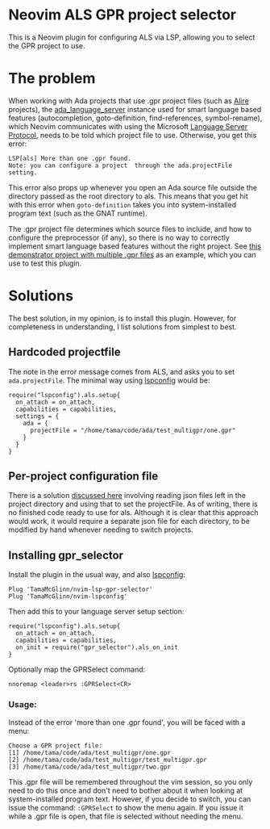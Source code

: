 Neovim ALS GPR project selector
===============================

This is a Neovim plugin for configuring ALS via LSP, allowing you to select the GPR project to use.

The problem
===========

When working with Ada projects that use .gpr project files (such as [Alire](https://alire.ada.dev/) projects), the [ada_language_server](https://github.com/AdaCore/ada_language_server) instance used for smart language based features (autocompletion, goto-definition, find-references, symbol-rename), which Neovim communicates with using the Microsoft [Language Server Protocol](https://microsoft.github.io/language-server-protocol/), needs to be told which project file to use. Otherwise, you get this error:

```
LSP[als] More than one .gpr found.
Note: you can configure a project  through the ada.projectFile setting.
```

This error also props up whenever you open an Ada source file outside the directory passed as the root directory to als. This means that you get hit with this error when `goto-definition` takes you into system-installed program text (such as the GNAT runtime).

The .gpr project file determines which source files to include, and how to configure the preprocessor (if any), so there is no way to correctly implement smart language based features without the right project. See [this demonstrator project with multiple .gpr files](https://github.com/TamaMcGlinn/test_multigpr) as an example, which you can use to test this plugin.

Solutions
=========

The best solution, in my opinion, is to install this plugin. However, for completeness in understanding, I list solutions from simplest to best.

Hardcoded projectfile
---------------------

The note in the error message comes from ALS, and asks you to set `ada.projectFile`. The minimal way using [lspconfig](https://github.com/neovim/nvim-lspconfig) would be:

```
require("lspconfig").als.setup{
  on_attach = on_attach,
  capabilities = capabilities,
  settings = {
    ada = {
      projectFile = "/home/tama/code/ada/test_multigpr/one.gpr"
    }
  }
}
```

Per-project configuration file
------------------------------

There is a solution [discussed here](https://neovim.discourse.group/t/lsp-project-specific-settings/541/2) involving reading json files left in the project directory and using that to set the projectFile. As of writing, there is no finished code ready to use for als. Although it is clear that this approach would work, it would require a separate json file for each directory, to be modified by hand whenever needing to switch projects.

Installing gpr_selector
-----------------------

Install the plugin in the usual way, and also [lspconfig](https://github.com/TamaMcGlinn/nvim-lspconfig):

```
Plug 'TamaMcGlinn/nvim-lsp-gpr-selector'
Plug 'TamaMcGlinn/nvim-lspconfig'
```

Then add this to your language server setup section:

```
require("lspconfig").als.setup{
  on_attach = on_attach,
  capabilities = capabilities,
  on_init = require("gpr_selector").als_on_init
}
```

Optionally map the GPRSelect command:

```
nnoremap <leader>rs :GPRSelect<CR>
```

### Usage:

Instead of the error 'more than one .gpr found', you will be faced with a menu:

```
Choose a GPR project file:
[1] /home/tama/code/ada/test_multigpr/one.gpr
[2] /home/tama/code/ada/test_multigpr/test_multigpr.gpr
[3] /home/tama/code/ada/test_multigpr/two.gpr
```

This .gpr file will be remembered throughout the vim session, so you only need to do this once and don't need to bother about it when looking at system-installed program text. However, if you decide to switch, you can issue the command: `:GPRSelect` to show the menu again. If you issue it while a .gpr file is open, that file is selected without needing the menu.
